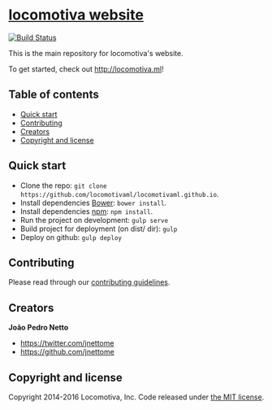 # [locomotiva website](http://locomotiva.ml)

[![Build Status](https://img.shields.io/travis/locomotivaml/locomotivaml.github.io/master.svg)](https://travis-ci.org/locomotivaml/locomotivaml.github.io)

This is the main repository for locomotiva's website.

To get started, check out <http://locomotiva.ml>!


## Table of contents

* [Quick start](#quick-start)
* [Contributing](#contributing)
* [Creators](#creators)
* [Copyright and license](#copyright-and-license)


## Quick start

* Clone the repo: `git clone https://github.com/locomotivaml/locomotivaml.github.io`.
* Install dependencies [Bower](http://bower.io): `bower install`.
* Install dependencies [npm](https://www.npmjs.com): `npm install`.
* Run the project on development: `gulp serve`
* Build project for deployment (on dist/ dir): `gulp`
* Deploy on github: `gulp deploy`

## Contributing

Please read through our [contributing guidelines](#).

## Creators

**João Pedro Netto**

* <https://twitter.com/jnettome>
* <https://github.com/jnettome>

## Copyright and license

Copyright 2014-2016 Locomotiva, Inc. Code released under [the MIT license](https://github.com/https://github.com/locomotivaml/locomotivaml.github.io/blob/development/LICENSE).
